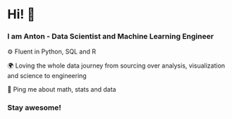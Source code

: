 <p style="text-align: center;">
  
# Hi! 👋
### I am Anton - Data Scientist and Machine Learning Engineer

⚙️ Fluent in Python, SQL and R

🌍 Loving the whole data journey from sourcing over analysis, visualization and science to engineering

💬 Ping me about math, stats and data

### Stay awesome!

</p>
